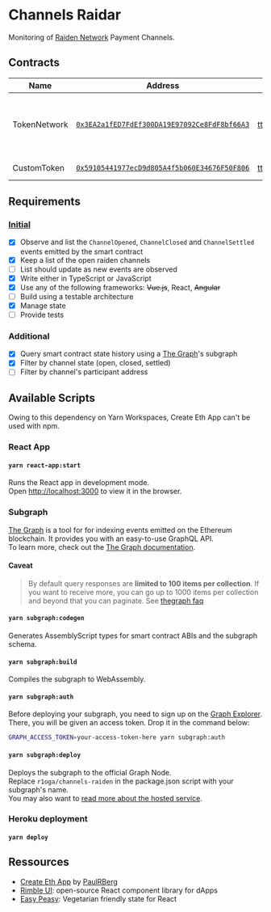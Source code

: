 # Channels Raidar

Monitoring of [Raiden Network](https://raiden.network/) Payment Channels.

## Contracts

|Name|Address|ABI|Network|Description|
|--|--|--|--|--|
|TokenNetwork|[`0x3EA2a1fED7FdEf300DA19E97092Ce8FdF8bf66A3`](https://goerli.etherscan.io/address/0x3EA2a1fED7FdEf300DA19E97092Ce8FdF8bf66A3)|[tttNetwork.json](./packages/contracts/src/abi/tttNetwork.json)|Goerli|Raiden Network's TokenNetwork contract for the TTT ERC-20 token
|CustomToken|[`0x59105441977ecD9d805A4f5b060E34676F50F806`](https://goerli.etherscan.io/address/0x59105441977ecd9d805a4f5b060e34676f50f806)|[tttErc20.json](./packages/contracts/src/abi/tttErc20.json)|Goerli|ERC20 Token Contract|

## Requirements
### [Initial](https://gist.github.com/r1oga/3d2749210a994749b57a39695fdf81e9)
- [x] Observe and list the `ChannelOpened`, `ChannelClosed` and `ChannelSettled` events emitted by the smart contract
- [x] Keep a list of the open raiden channels
- [ ] List should update as new events are observed
- [x] Write either in TypeScript or JavaScript
- [x] Use any of the following frameworks: ~~Vue.js~~, React, ~~Angular~~
- [ ] Build using a testable architecture
- [x] Manage state
- [ ] Provide tests

### Additional
- [x] Query smart contract state history using a [The Graph](https://thegraph.com/)'s subgraph
- [x] Filter by channel state (open, closed, settled)
- [ ] Filter by channel's participant address

## Available Scripts
Owing to this dependency on Yarn Workspaces, Create Eth App can't be used with npm.
### React App

#### `yarn react-app:start`

Runs the React app in development mode.  
Open [http://localhost:3000](http://localhost:3000) to view it in the browser.

<!-- #### `yarn react-app:test`

Runs the React test watcher in an interactive mode.<br>
By default, runs tests related to files changed since the last commit.

[Read more about testing React.](https://facebook.github.io/create-react-app/docs/running-tests) -->

<!-- #### `yarn react-app:build`

Builds the React app for production to the `build` folder.<br />
It correctly bundles React in production mode and optimizes the build for the best performance.

The build is minified and the filenames include the hashes.<br />
Your app is ready to be deployed!

See the React documentation on [deployment](https://facebook.github.io/create-react-app/docs/deployment) for more information.

#### `yarn react-app:eject`

**Note: this is a one-way operation. Once you `react-app:eject`, you can’t go back!**

If you aren’t satisfied with the build tool and configuration choices, you can `eject` the React app at any time. This command will
remove the single build dependency from your React package.

Instead, it will copy all the configuration files and the transitive dependencies (Webpack, Babel, ESLint, etc) right
into the `react-app` package so you have full control over them. All of the commands except `react-app:eject` will still work,
but they will point to the copied scripts so you can tweak them. At this point you’re on your own.

You don’t have to ever use `react-app:eject`. The curated feature set is suitable for small and middle deployments, and you shouldn’t feel obligated to use this feature. However we understand that this tool wouldn’t be useful if you couldn’t customize it when you are ready for it. -->

### Subgraph

[The Graph](https://thegraph.com/) is a tool for for indexing events emitted on the Ethereum blockchain. It provides you with an easy-to-use GraphQL API.  
To learn more, check out the [The Graph documentation](https://thegraph.com/docs).
#### Caveat
> By default query responses are **limited to 100 items per collection**. If you want to receive more, you can go up to 1000 items per collection and beyond that you can paginate.
See [thegraph faq](https://thegraph.com/docs/quick-start#faq)

#### `yarn subgraph:codegen`

Generates AssemblyScript types for smart contract ABIs and the subgraph schema.

#### `yarn subgraph:build`

Compiles the subgraph to WebAssembly.

#### `yarn subgraph:auth`

Before deploying your subgraph, you need to sign up on the
[Graph Explorer](https://thegraph.com/explorer/). There, you will be given an access token. Drop it in the command
below:

```sh
GRAPH_ACCESS_TOKEN=your-access-token-here yarn subgraph:auth
```

#### `yarn subgraph:deploy`

Deploys the subgraph to the official Graph Node.  
Replace `r1oga/channels-raiden` in the package.json script with your subgraph's name.  
You may also want to [read more about the hosted service](https://thegraph.com/docs/quick-start#hosted-service).

### Heroku deployment
#### `yarn deploy`

## Ressources

- [Create Eth App](https://github.com/paulrberg/create-eth-app) by [PaulRBerg](https://github.com/paulrberg)
- [Rimble UI](https://rimble.consensys.design/): open-source React component library for dApps
- [Easy Peasy](https://easy-peasy.now.sh/): Vegetarian friendly state for React 
